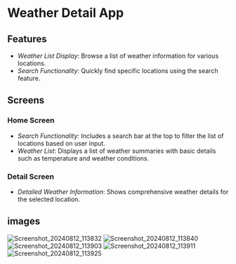 # Weather Detail App

## Features

- *Weather List Display*: Browse a list of weather information for various locations.
- *Search Functionality*: Quickly find specific locations using the search feature.

## Screens

### Home Screen

- *Search Functionality*: Includes a search bar at the top to filter the list of locations based on user input.
- *Weather List*: Displays a list of weather summaries with basic details such as temperature and weather conditions.

### Detail Screen

- *Detailed Weather Information*: Shows comprehensive weather details for the selected location.

## images

![Screenshot_20240812_113832](https://github.com/user-attachments/assets/b6416d4f-eba0-4ed0-ab7b-dcd2ba851c82)
![Screenshot_20240812_113840](https://github.com/user-attachments/assets/3717295c-18ae-4336-b162-e1d3393a1a35)
![Screenshot_20240812_113903](https://github.com/user-attachments/assets/586dcaad-ae66-4bac-9efb-7b24d6b3fc23)
![Screenshot_20240812_113911](https://github.com/user-attachments/assets/f68e5414-3dbb-4dd0-858f-f586dd38abd0)
![Screenshot_20240812_113925](https://github.com/user-attachments/assets/9f992551-19fa-456a-8e84-d3f9037d7910)

